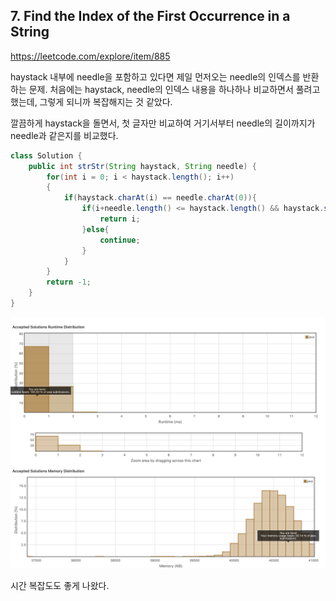 ## 7. Find the Index of the First Occurrence in a String
https://leetcode.com/explore/item/885

haystack 내부에 needle을 포함하고 있다면 제일 먼저오는 needle의 인덱스를 반환하는 문제.
처음에는 haystack, needle의 인덱스 내용을 하나하나 비교하면서 풀려고 했는데, 그렇게 되니까 복잡해지는 것 같았다.

깔끔하게 haystack을 돌면서, 첫 글자만 비교하여 거기서부터 needle의 길이까지가 needle과 같은지를 비교했다.
```java
class Solution {
    public int strStr(String haystack, String needle) {
        for(int i = 0; i < haystack.length(); i++)
        {
            if(haystack.charAt(i) == needle.charAt(0)){
                if(i+needle.length() <= haystack.length() && haystack.substring(i, i+needle.length()).equals(needle)){
                    return i;
                }else{
                    continue;
                }
            }
        }
        return -1;
    }
}
```
![Alt text](image-7.png)

시간 복잡도도 좋게 나왔다.